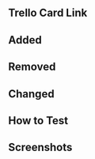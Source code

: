 ## Trello Card Link

  <!--- Link of the Trello card -->

## Added

  <!--- What is new on this code? -->

## Removed

  <!--- What was removed on this code? -->

## Changed

  <!--- What has been changed? -->

## How to Test

  <!--- Add some steps or scenarios of how to test and validate these changes -->

## Screenshots

  <!--- In case of any visual changes, add some screenshots here -->
